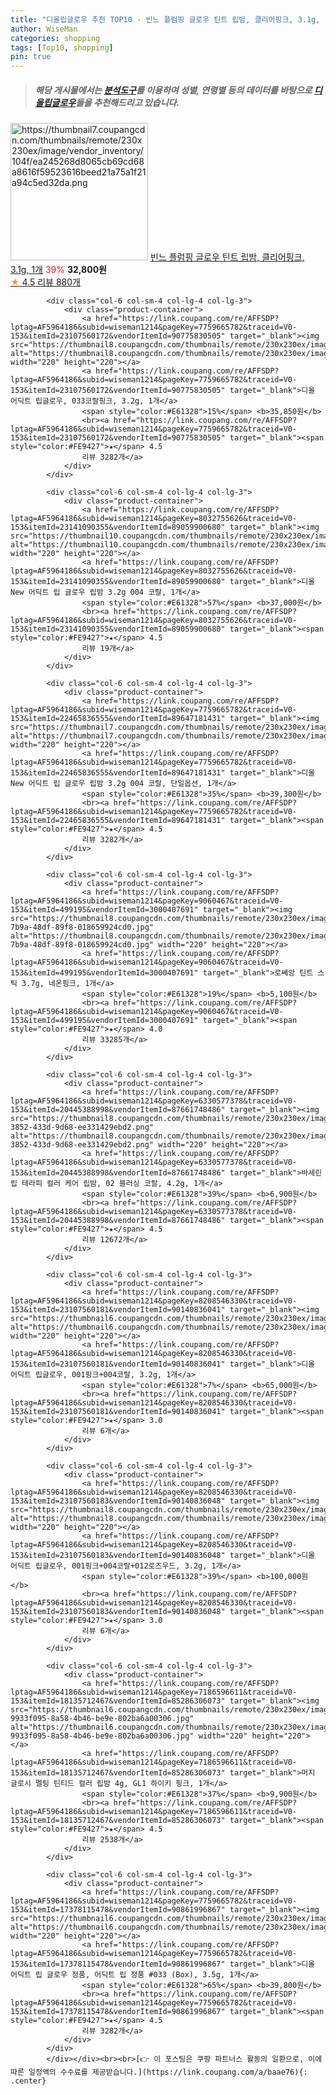 ```yaml
---
title: "디올립글로우 추천 TOP10 - 빈느 플럼핑 글로우 틴트 립밤, 클리어핑크, 3.1g, 1개"
author: WiseMan
categories: shopping
tags: [Top10, shopping]
pin: true
---
```


> ##### 해당 게시물에서는 [**분석도구**](https://itemscout.io/)를 이용하여 **성별**, **연령별** 등의 데이터를 바탕으로 [**디올립글로우**](https://link.coupang.com/a/baae76)들을 추천해드리고 있습니다.
<div class="container"><div class="row">
            <div class="col-6 col-sm-4 col-lg-4 col-lg-3">
                <div class="product-container">
                    <a href="https://link.coupang.com/re/AFFSDP?lptag=AF5964186&subid=wiseman1214&pageKey=7317776713&traceid=V0-153&itemId=18762031258&vendorItemId=87464478946" target="_blank"><img src="https://thumbnail7.coupangcdn.com/thumbnails/remote/230x230ex/image/vendor_inventory/104f/ea245268d8065cb69cd68a8616f59523616beed21a75a1f21a94c5ed32da.png" alt="https://thumbnail7.coupangcdn.com/thumbnails/remote/230x230ex/image/vendor_inventory/104f/ea245268d8065cb69cd68a8616f59523616beed21a75a1f21a94c5ed32da.png" width="220" height="220"></a>
                    <a href="https://link.coupang.com/re/AFFSDP?lptag=AF5964186&subid=wiseman1214&pageKey=7317776713&traceid=V0-153&itemId=18762031258&vendorItemId=87464478946" target="_blank">빈느 플럼핑 글로우 틴트 립밤, 클리어핑크, 3.1g, 1개</a>
                    <span style="color:#E61328">39%</span> <b>32,800원</b>
                    <br><a href="https://link.coupang.com/re/AFFSDP?lptag=AF5964186&subid=wiseman1214&pageKey=7317776713&traceid=V0-153&itemId=18762031258&vendorItemId=87464478946" target="_blank"><span style="color:#FE9427">★</span> 4.5
                    리뷰 880개</a>
                </div>
            </div>
            
            <div class="col-6 col-sm-4 col-lg-4 col-lg-3">
                <div class="product-container">
                    <a href="https://link.coupang.com/re/AFFSDP?lptag=AF5964186&subid=wiseman1214&pageKey=7759665782&traceid=V0-153&itemId=23107560172&vendorItemId=90775830505" target="_blank"><img src="https://thumbnail8.coupangcdn.com/thumbnails/remote/230x230ex/image/vendor_inventory/cace/6fedee32a1281ead166d318b2712883f32a2518a2b4289bd9c2492965517.jpg" alt="https://thumbnail8.coupangcdn.com/thumbnails/remote/230x230ex/image/vendor_inventory/cace/6fedee32a1281ead166d318b2712883f32a2518a2b4289bd9c2492965517.jpg" width="220" height="220"></a>
                    <a href="https://link.coupang.com/re/AFFSDP?lptag=AF5964186&subid=wiseman1214&pageKey=7759665782&traceid=V0-153&itemId=23107560172&vendorItemId=90775830505" target="_blank">디올 어딕트 립글로우, 033코랄핑크, 3.2g, 1개</a>
                    <span style="color:#E61328">15%</span> <b>35,850원</b>
                    <br><a href="https://link.coupang.com/re/AFFSDP?lptag=AF5964186&subid=wiseman1214&pageKey=7759665782&traceid=V0-153&itemId=23107560172&vendorItemId=90775830505" target="_blank"><span style="color:#FE9427">★</span> 4.5
                    리뷰 3282개</a>
                </div>
            </div>
            
            <div class="col-6 col-sm-4 col-lg-4 col-lg-3">
                <div class="product-container">
                    <a href="https://link.coupang.com/re/AFFSDP?lptag=AF5964186&subid=wiseman1214&pageKey=8032755626&traceid=V0-153&itemId=23141090355&vendorItemId=89059900680" target="_blank"><img src="https://thumbnail10.coupangcdn.com/thumbnails/remote/230x230ex/image/vendor_inventory/1811/e063375af49cb8d8229f36aedc358a1cf680a4cbf76d47eb1bd70656b92f.jpg" alt="https://thumbnail10.coupangcdn.com/thumbnails/remote/230x230ex/image/vendor_inventory/1811/e063375af49cb8d8229f36aedc358a1cf680a4cbf76d47eb1bd70656b92f.jpg" width="220" height="220"></a>
                    <a href="https://link.coupang.com/re/AFFSDP?lptag=AF5964186&subid=wiseman1214&pageKey=8032755626&traceid=V0-153&itemId=23141090355&vendorItemId=89059900680" target="_blank">디올 New 어딕트 립 글로우 립밤 3.2g 004 코랄, 1개</a>
                    <span style="color:#E61328">57%</span> <b>37,000원</b>
                    <br><a href="https://link.coupang.com/re/AFFSDP?lptag=AF5964186&subid=wiseman1214&pageKey=8032755626&traceid=V0-153&itemId=23141090355&vendorItemId=89059900680" target="_blank"><span style="color:#FE9427">★</span> 4.5
                    리뷰 19개</a>
                </div>
            </div>
            
            <div class="col-6 col-sm-4 col-lg-4 col-lg-3">
                <div class="product-container">
                    <a href="https://link.coupang.com/re/AFFSDP?lptag=AF5964186&subid=wiseman1214&pageKey=7759665782&traceid=V0-153&itemId=22465836555&vendorItemId=89647181431" target="_blank"><img src="https://thumbnail7.coupangcdn.com/thumbnails/remote/230x230ex/image/vendor_inventory/4d98/8734539378fdf24a8f257b402ab9cb1fad0eca2e70ae81bbad5b247ebedd.jpg" alt="https://thumbnail7.coupangcdn.com/thumbnails/remote/230x230ex/image/vendor_inventory/4d98/8734539378fdf24a8f257b402ab9cb1fad0eca2e70ae81bbad5b247ebedd.jpg" width="220" height="220"></a>
                    <a href="https://link.coupang.com/re/AFFSDP?lptag=AF5964186&subid=wiseman1214&pageKey=7759665782&traceid=V0-153&itemId=22465836555&vendorItemId=89647181431" target="_blank">디올 New 어딕트 립 글로우 립밤 3.2g 004 코랄, 단일옵션, 1개</a>
                    <span style="color:#E61328">35%</span> <b>39,300원</b>
                    <br><a href="https://link.coupang.com/re/AFFSDP?lptag=AF5964186&subid=wiseman1214&pageKey=7759665782&traceid=V0-153&itemId=22465836555&vendorItemId=89647181431" target="_blank"><span style="color:#FE9427">★</span> 4.5
                    리뷰 3282개</a>
                </div>
            </div>
            
            <div class="col-6 col-sm-4 col-lg-4 col-lg-3">
                <div class="product-container">
                    <a href="https://link.coupang.com/re/AFFSDP?lptag=AF5964186&subid=wiseman1214&pageKey=9060467&traceid=V0-153&itemId=499195&vendorItemId=3000407691" target="_blank"><img src="https://thumbnail8.coupangcdn.com/thumbnails/remote/230x230ex/image/product/image/vendoritem/2019/09/25/3000407691/1fc5d7c6-7b9a-48df-89f8-018659924cd0.jpg" alt="https://thumbnail8.coupangcdn.com/thumbnails/remote/230x230ex/image/product/image/vendoritem/2019/09/25/3000407691/1fc5d7c6-7b9a-48df-89f8-018659924cd0.jpg" width="220" height="220"></a>
                    <a href="https://link.coupang.com/re/AFFSDP?lptag=AF5964186&subid=wiseman1214&pageKey=9060467&traceid=V0-153&itemId=499195&vendorItemId=3000407691" target="_blank">로쎄앙 틴트 스틱 3.7g, 네온핑크, 1개</a>
                    <span style="color:#E61328">19%</span> <b>5,100원</b>
                    <br><a href="https://link.coupang.com/re/AFFSDP?lptag=AF5964186&subid=wiseman1214&pageKey=9060467&traceid=V0-153&itemId=499195&vendorItemId=3000407691" target="_blank"><span style="color:#FE9427">★</span> 4.0
                    리뷰 33285개</a>
                </div>
            </div>
            
            <div class="col-6 col-sm-4 col-lg-4 col-lg-3">
                <div class="product-container">
                    <a href="https://link.coupang.com/re/AFFSDP?lptag=AF5964186&subid=wiseman1214&pageKey=6330577378&traceid=V0-153&itemId=20445388998&vendorItemId=87661748486" target="_blank"><img src="https://thumbnail8.coupangcdn.com/thumbnails/remote/230x230ex/image/retail/images/2023/11/03/17/2/b19d4118-3852-433d-9d68-ee331429ebd2.png" alt="https://thumbnail8.coupangcdn.com/thumbnails/remote/230x230ex/image/retail/images/2023/11/03/17/2/b19d4118-3852-433d-9d68-ee331429ebd2.png" width="220" height="220"></a>
                    <a href="https://link.coupang.com/re/AFFSDP?lptag=AF5964186&subid=wiseman1214&pageKey=6330577378&traceid=V0-153&itemId=20445388998&vendorItemId=87661748486" target="_blank">바세린 립 테라피 컬러 케어 립밤, 02 블러싱 코랄, 4.2g, 1개</a>
                    <span style="color:#E61328">39%</span> <b>6,900원</b>
                    <br><a href="https://link.coupang.com/re/AFFSDP?lptag=AF5964186&subid=wiseman1214&pageKey=6330577378&traceid=V0-153&itemId=20445388998&vendorItemId=87661748486" target="_blank"><span style="color:#FE9427">★</span> 4.5
                    리뷰 12672개</a>
                </div>
            </div>
            
            <div class="col-6 col-sm-4 col-lg-4 col-lg-3">
                <div class="product-container">
                    <a href="https://link.coupang.com/re/AFFSDP?lptag=AF5964186&subid=wiseman1214&pageKey=8208546330&traceid=V0-153&itemId=23107560181&vendorItemId=90140836041" target="_blank"><img src="https://thumbnail6.coupangcdn.com/thumbnails/remote/230x230ex/image/vendor_inventory/3edd/5524d6f7247f0f5dcd65ae3b25aba57b36d7d83039bf62196413307a6e84.jpg" alt="https://thumbnail6.coupangcdn.com/thumbnails/remote/230x230ex/image/vendor_inventory/3edd/5524d6f7247f0f5dcd65ae3b25aba57b36d7d83039bf62196413307a6e84.jpg" width="220" height="220"></a>
                    <a href="https://link.coupang.com/re/AFFSDP?lptag=AF5964186&subid=wiseman1214&pageKey=8208546330&traceid=V0-153&itemId=23107560181&vendorItemId=90140836041" target="_blank">디올 어딕트 립글로우, 001핑크+004코랄, 3.2g, 1개</a>
                    <span style="color:#E61328">7%</span> <b>65,000원</b>
                    <br><a href="https://link.coupang.com/re/AFFSDP?lptag=AF5964186&subid=wiseman1214&pageKey=8208546330&traceid=V0-153&itemId=23107560181&vendorItemId=90140836041" target="_blank"><span style="color:#FE9427">★</span> 3.0
                    리뷰 6개</a>
                </div>
            </div>
            
            <div class="col-6 col-sm-4 col-lg-4 col-lg-3">
                <div class="product-container">
                    <a href="https://link.coupang.com/re/AFFSDP?lptag=AF5964186&subid=wiseman1214&pageKey=8208546330&traceid=V0-153&itemId=23107560183&vendorItemId=90140836048" target="_blank"><img src="https://thumbnail8.coupangcdn.com/thumbnails/remote/230x230ex/image/vendor_inventory/4a24/5fff721cc9b96e709f1bf09499928e4e003aa06a377c43cf2ae443a79b60.jpg" alt="https://thumbnail8.coupangcdn.com/thumbnails/remote/230x230ex/image/vendor_inventory/4a24/5fff721cc9b96e709f1bf09499928e4e003aa06a377c43cf2ae443a79b60.jpg" width="220" height="220"></a>
                    <a href="https://link.coupang.com/re/AFFSDP?lptag=AF5964186&subid=wiseman1214&pageKey=8208546330&traceid=V0-153&itemId=23107560183&vendorItemId=90140836048" target="_blank">디올 어딕트 립글로우, 001핑크+004코랄+012로즈우드, 3.2g, 1개</a>
                    <span style="color:#E61328">39%</span> <b>100,000원</b>
                    <br><a href="https://link.coupang.com/re/AFFSDP?lptag=AF5964186&subid=wiseman1214&pageKey=8208546330&traceid=V0-153&itemId=23107560183&vendorItemId=90140836048" target="_blank"><span style="color:#FE9427">★</span> 3.0
                    리뷰 6개</a>
                </div>
            </div>
            
            <div class="col-6 col-sm-4 col-lg-4 col-lg-3">
                <div class="product-container">
                    <a href="https://link.coupang.com/re/AFFSDP?lptag=AF5964186&subid=wiseman1214&pageKey=7186596611&traceid=V0-153&itemId=18135712467&vendorItemId=85286306073" target="_blank"><img src="https://thumbnail6.coupangcdn.com/thumbnails/remote/230x230ex/image/retail/images/991111168772007-9933f095-8a58-4b46-be9e-802ba6a00306.jpg" alt="https://thumbnail6.coupangcdn.com/thumbnails/remote/230x230ex/image/retail/images/991111168772007-9933f095-8a58-4b46-be9e-802ba6a00306.jpg" width="220" height="220"></a>
                    <a href="https://link.coupang.com/re/AFFSDP?lptag=AF5964186&subid=wiseman1214&pageKey=7186596611&traceid=V0-153&itemId=18135712467&vendorItemId=85286306073" target="_blank">머지 글로시 멜팅 틴티드 컬러 립밤 4g, GL1 하이키 핑크, 1개</a>
                    <span style="color:#E61328">37%</span> <b>9,900원</b>
                    <br><a href="https://link.coupang.com/re/AFFSDP?lptag=AF5964186&subid=wiseman1214&pageKey=7186596611&traceid=V0-153&itemId=18135712467&vendorItemId=85286306073" target="_blank"><span style="color:#FE9427">★</span> 4.5
                    리뷰 2538개</a>
                </div>
            </div>
            
            <div class="col-6 col-sm-4 col-lg-4 col-lg-3">
                <div class="product-container">
                    <a href="https://link.coupang.com/re/AFFSDP?lptag=AF5964186&subid=wiseman1214&pageKey=7759665782&traceid=V0-153&itemId=17378115478&vendorItemId=90861996867" target="_blank"><img src="https://thumbnail6.coupangcdn.com/thumbnails/remote/230x230ex/image/vendor_inventory/6832/50185b244c35001018e96e8a6a42d1ff4668522ce4b99c3a6b4b23e8a1e5.jpg" alt="https://thumbnail6.coupangcdn.com/thumbnails/remote/230x230ex/image/vendor_inventory/6832/50185b244c35001018e96e8a6a42d1ff4668522ce4b99c3a6b4b23e8a1e5.jpg" width="220" height="220"></a>
                    <a href="https://link.coupang.com/re/AFFSDP?lptag=AF5964186&subid=wiseman1214&pageKey=7759665782&traceid=V0-153&itemId=17378115478&vendorItemId=90861996867" target="_blank">디올 어딕트 립 글로우 정품, 어딕트 립 정품 #033 (Box), 3.5g, 1개</a>
                    <span style="color:#E61328">65%</span> <b>39,800원</b>
                    <br><a href="https://link.coupang.com/re/AFFSDP?lptag=AF5964186&subid=wiseman1214&pageKey=7759665782&traceid=V0-153&itemId=17378115478&vendorItemId=90861996867" target="_blank"><span style="color:#FE9427">★</span> 4.5
                    리뷰 3282개</a>
                </div>
            </div>
            </div></div><br><br>[👉 이 포스팅은 쿠팡 파트너스 활동의 일환으로, 이에 따른 일정액의 수수료를 제공받습니다.](https://link.coupang.com/a/baae76){: .center}